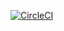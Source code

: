 [![CircleCI](https://circleci.com/gh/ansible-playbooks-mamono210/redmine_restore/tree/main.svg?style=svg)](https://circleci.com/gh/ansible-playbooks-mamono210/redmine_restore/tree/main)
